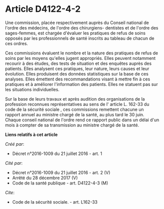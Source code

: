 # Article D4122-4-2

Une commission, placée respectivement auprès du Conseil national de l'ordre des médecins, de l'ordre des chirurgiens-
dentistes et de l'ordre des sages-femmes, est chargée d'évaluer les pratiques de refus de soins opposés par les
professionnels de santé inscrits au tableau de chacun de ces ordres. 

Ces commissions évaluent le nombre et la nature des pratiques de refus de soins par les moyens qu'elles jugent appropriés.
Elles peuvent notamment recourir à des études, des tests de situation et des enquêtes auprès des patients. Elles analysent
ces pratiques, leur nature, leurs causes et leur évolution. Elles produisent des données statistiques sur la base de ces
analyses. Elles émettent des recommandations visant à mettre fin à ces pratiques et à améliorer l'information des patients.
Elles ne statuent pas sur les situations individuelles. 

Sur la base de leurs travaux et après audition des organisations de la profession reconnues représentatives au sens de l'
article L. 162-33 du code de la sécurité sociale
, ces commissions remettent chacune un rapport annuel au ministre chargé de la santé, au plus tard le 30 juin. Chaque conseil
national de l'ordre rend ce rapport public dans un délai d'un mois à compter de sa transmission au ministre chargé de la
santé.

**Liens relatifs à cet article**

_Créé par_:

  - Décret n°2016-1009 du 21 juillet 2016 - art. 1

_Cité par_:

  - Décret n°2016-1009 du 21 juillet 2016 - art. 2 (V)
  - Arrêté du 28 décembre 2017 (V)
  - Code de la santé publique - art. D4122-4-3 (M)

_Cite_:

  - Code de la sécurité sociale. - art. L162-33
